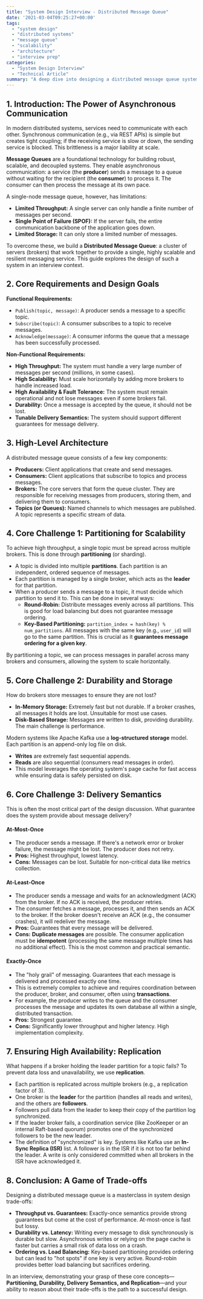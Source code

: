 ```yaml
---
title: "System Design Interview - Distributed Message Queue"
date: '2021-03-04T09:25:27+00:00'
tags:
  - "system design"
  - "distributed systems"
  - "message queue"
  - "scalability"
  - "architecture"
  - "interview prep"
categories:
  - "System Design Interview"
  - "Technical Article"
summary: "A deep dive into designing a distributed message queue system. This guide covers core concepts from producers and consumers to advanced topics like delivery semantics (at-least-once, exactly-once), data partitioning, fault tolerance, and achieving high throughput."
---
```


## 1. Introduction: The Power of Asynchronous Communication

In modern distributed systems, services need to communicate with each other. Synchronous communication (e.g., via REST APIs) is simple but creates tight coupling; if the receiving service is slow or down, the sending service is blocked. This brittleness is a major liability at scale.

**Message Queues** are a foundational technology for building robust, scalable, and decoupled systems. They enable asynchronous communication: a service (the **producer**) sends a message to a queue without waiting for the recipient (the **consumer**) to process it. The consumer can then process the message at its own pace.

A single-node message queue, however, has limitations:
*   **Limited Throughput:** A single server can only handle a finite number of messages per second.
*   **Single Point of Failure (SPOF):** If the server fails, the entire communication backbone of the application goes down.
*   **Limited Storage:** It can only store a limited number of messages.

To overcome these, we build a **Distributed Message Queue**: a cluster of servers (brokers) that work together to provide a single, highly scalable and resilient messaging service. This guide explores the design of such a system in an interview context.

## 2. Core Requirements and Design Goals

**Functional Requirements:**
*   `Publish(topic, message)`: A producer sends a message to a specific topic.
*   `Subscribe(topic)`: A consumer subscribes to a topic to receive messages.
*   `Acknowledge(message)`: A consumer informs the queue that a message has been successfully processed.

**Non-Functional Requirements:**
*   **High Throughput:** The system must handle a very large number of messages per second (millions, in some cases).
*   **High Scalability:** Must scale horizontally by adding more brokers to handle increased load.
*   **High Availability & Fault Tolerance:** The system must remain operational and not lose messages even if some brokers fail.
*   **Durability:** Once a message is accepted by the queue, it should not be lost.
*   **Tunable Delivery Semantics:** The system should support different guarantees for message delivery.

## 3. High-Level Architecture

A distributed message queue consists of a few key components:
*   **Producers:** Client applications that create and send messages.
*   **Consumers:** Client applications that subscribe to topics and process messages.
*   **Brokers:** The core servers that form the queue cluster. They are responsible for receiving messages from producers, storing them, and delivering them to consumers.
*   **Topics (or Queues):** Named channels to which messages are published. A topic represents a specific stream of data.

## 4. Core Challenge 1: Partitioning for Scalability

To achieve high throughput, a single topic must be spread across multiple brokers. This is done through **partitioning** (or sharding).

*   A topic is divided into multiple **partitions**. Each partition is an independent, ordered sequence of messages.
*   Each partition is managed by a single broker, which acts as the **leader** for that partition.
*   When a producer sends a message to a topic, it must decide which partition to send it to. This can be done in several ways:
    *   **Round-Robin:** Distribute messages evenly across all partitions. This is good for load balancing but does not guarantee message ordering.
    *   **Key-Based Partitioning:** `partition_index = hash(key) % num_partitions`. All messages with the same key (e.g., `user_id`) will go to the same partition. This is crucial as it **guarantees message ordering for a given key**.

By partitioning a topic, we can process messages in parallel across many brokers and consumers, allowing the system to scale horizontally.

## 5. Core Challenge 2: Durability and Storage

How do brokers store messages to ensure they are not lost?
*   **In-Memory Storage:** Extremely fast but not durable. If a broker crashes, all messages it holds are lost. Unsuitable for most use cases.
*   **Disk-Based Storage:** Messages are written to disk, providing durability. The main challenge is performance.

Modern systems like Apache Kafka use a **log-structured storage** model. Each partition is an append-only log file on disk.
*   **Writes** are extremely fast sequential appends.
*   **Reads** are also sequential (consumers read messages in order).
*   This model leverages the operating system's page cache for fast access while ensuring data is safely persisted on disk.

## 6. Core Challenge 3: Delivery Semantics

This is often the most critical part of the design discussion. What guarantee does the system provide about message delivery?

#### At-Most-Once
*   The producer sends a message. If there's a network error or broker failure, the message might be lost. The producer does not retry.
*   **Pros:** Highest throughput, lowest latency.
*   **Cons:** Messages can be lost. Suitable for non-critical data like metrics collection.

#### At-Least-Once
*   The producer sends a message and waits for an acknowledgment (ACK) from the broker. If no ACK is received, the producer retries.
*   The consumer fetches a message, processes it, and then sends an ACK to the broker. If the broker doesn't receive an ACK (e.g., the consumer crashes), it will redeliver the message.
*   **Pros:** Guarantees that every message will be delivered.
*   **Cons:** **Duplicate messages** are possible. The consumer application must be **idempotent** (processing the same message multiple times has no additional effect). This is the most common and practical semantic.

#### Exactly-Once
*   The "holy grail" of messaging. Guarantees that each message is delivered and processed exactly one time.
*   This is extremely complex to achieve and requires coordination between the producer, broker, and consumer, often using **transactions**.
*   For example, the producer writes to the queue and the consumer processes the message and updates its own database all within a single, distributed transaction.
*   **Pros:** Strongest guarantee.
*   **Cons:** Significantly lower throughput and higher latency. High implementation complexity.

## 7. Ensuring High Availability: Replication

What happens if a broker holding the leader partition for a topic fails? To prevent data loss and unavailability, we use **replication**.

*   Each partition is replicated across multiple brokers (e.g., a replication factor of 3).
*   One broker is the **leader** for the partition (handles all reads and writes), and the others are **followers**.
*   Followers pull data from the leader to keep their copy of the partition log synchronized.
*   If the leader broker fails, a coordination service (like ZooKeeper or an internal Raft-based quorum) promotes one of the synchronized followers to be the new leader.
*   The definition of "synchronized" is key. Systems like Kafka use an **In-Sync Replica (ISR)** list. A follower is in the ISR if it is not too far behind the leader. A write is only considered committed when all brokers in the ISR have acknowledged it.

## 8. Conclusion: A Game of Trade-offs

Designing a distributed message queue is a masterclass in system design trade-offs:
*   **Throughput vs. Guarantees:** Exactly-once semantics provide strong guarantees but come at the cost of performance. At-most-once is fast but lossy.
*   **Durability vs. Latency:** Writing every message to disk synchronously is durable but slow. Asynchronous writes or relying on the page cache is faster but carries a small risk of data loss on a crash.
*   **Ordering vs. Load Balancing:** Key-based partitioning provides ordering but can lead to "hot spots" if one key is very active. Round-robin provides better load balancing but sacrifices ordering.

In an interview, demonstrating your grasp of these core concepts—**Partitioning, Durability, Delivery Semantics, and Replication**—and your ability to reason about their trade-offs is the path to a successful design.
